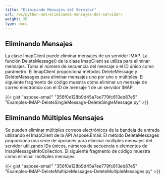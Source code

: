 ```yaml
---
title: "Eliminando Mensajes del Servidor"
url: /es/python-net/eliminando-mensajes-del-servidor/
weight: 20
type: docs
---
```



## **Eliminando Mensajes**
La clase ImapClient puede eliminar mensajes de un servidor IMAP. La función DeleteMessage() de la clase ImapClient se utiliza para eliminar mensajes. Toma el número de secuencia del mensaje o el ID único como parámetro. El ImapClient proporciona métodos DeleteMessage y DeleteMessages para eliminar mensajes uno por uno o múltiples. El siguiente fragmento de código muestra cómo eliminar un mensaje de correo electrónico con el ID de mensaje 1 de un servidor IMAP.



{{< gist "aspose-email" "356f0e128b9d45a7ee779fc813eb87e5" "Examples-IMAP-DeleteSingleMessage-DeleteSingleMessage.py" >}}
## **Eliminando Múltiples Mensajes**
Se pueden eliminar múltiples correos electrónicos de la bandeja de entrada utilizando el ImapClient de la API Aspose.Email. El método DeleteMessages proporciona una serie de opciones para eliminar múltiples mensajes del servidor utilizando IDs únicos, números de secuencia o elementos de ImapMessageInfoCollection. El siguiente fragmento de código muestra cómo eliminar múltiples mensajes.



{{< gist "aspose-email" "356f0e128b9d45a7ee779fc813eb87e5" "Examples-IMAP-DeleteMultipleMessages-DeleteMultipleMessages.py" >}}